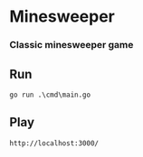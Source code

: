 # Minesweeper
### Classic minesweeper game
## Run
`go run .\cmd\main.go`

## Play
`http://localhost:3000/`